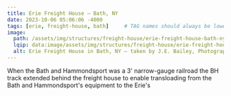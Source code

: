 ```yaml
---
title: Erie Freight House — Bath, NY
date: 2023-10-06 05:06:06 -4000
tags: [erie, freight-house, bath]     # TAG names should always be lowercase
image:
  path: /assets/img/structures/freight-house/erie-freight-house-bath-ny-1909-01.jpg
  lqip: data:image/assets/img/structures/freight-house/erie-freight-house-bath-ny-1909-01-lqip.jpg
  alt: Erie Freight House in Bath, NY — taken by J.E. Bailey, Photographer, Erie Railroad — circa 1900-1909
---
```

When the Bath and Hammondsport was a 3' narrow-gauge railroad the BH track extended behind the freight house to enable transloading from the Bath and Hammondsport's equipment to the Erie's